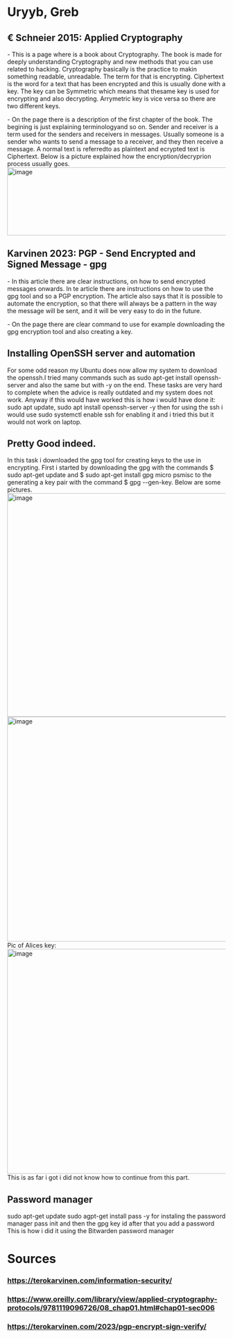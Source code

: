 # Uryyb, Greb

## € Schneier 2015: Applied Cryptography

<p>- This is a page where is a book about Cryptography. The book is made for deeply understanding Cryptography and new
methods that you can use related to hacking. Cryptography basically is the practice to makin something readable, unreadable.
The term for that is encrypting. Ciphertext is the word for a text that has been encrypted and this is usually done with a key.
The key can be Symmetric which means that thesame key is used for encrypting and also decrypting. Arrymetric key is vice versa so there
are two different keys.</p>
<p>- On the page there is a description of the first chapter of the book. The begining is just explaining terminologyand so on.
Sender and receiver is a term used for the senders and receivers in messages. Usually someone is a sender who wants to send a message
to a receiver, and they then receive a message. A normal text is referredto as plaintext and ecrypted text is Ciphertext.
Below is a picture explained how the encryption/decryprion process usually goes.
<img width="853" height="157" alt="image" src="https://github.com/user-attachments/assets/c18b2013-3e45-41d9-a7eb-d72550e2ffa1" />
</p>

## Karvinen 2023: PGP - Send Encrypted and Signed Message - gpg

<p>- In this article there are clear instructions, on how to send encrypted messages onwards. In te article there are instructions on how
to use the gpg tool and so a PGP encryption. The article also says that it is possible to automate the encryption, so that there will
always be a pattern in the way the message will be sent, and it will be very easy to do in the future.</p>
<p>- On the page there are clear command to use for example downloading the gpg encryption tool and also
creating a key.</p>

## Installing OpenSSH server and automation

<p> For some odd reason my Ubuntu does now allow my system to download the openssh.I tried many commands such as sudo apt-get install
 openssh-server and also the same but with -y on the end. These tasks are very hard to complete when the advice is really outdated
and my system does not work. Anyway if this would have worked this is how i would have done it:
sudo apt update, sudo apt install openssh-server -y then for using the ssh i would use sudo systemctl enable ssh for enabling it and
i tried this but it would not work on laptop. </p>

## Pretty Good indeed.
<p>In this task i downloaded the gpg tool for creating keys to the use in encrypting. First i started by downloading
the gpg with the commands $ sudo apt-get update and $ sudo apt-get install gpg micro psmisc to the generating a key pair 
with the command $ gpg --gen-key. Below are some pictures.
 
<img width="828" height="515" alt="image" src="https://github.com/user-attachments/assets/df9a208d-172c-4661-ae02-eea17d47a326" />
 <img width="838" height="518" alt="image" src="https://github.com/user-attachments/assets/fb2a1791-0183-4460-8f70-49004e6460d4" />
  Pic of Alices key:
  <img width="832" height="518" alt="image" src="https://github.com/user-attachments/assets/b3ab4bf1-2257-4840-852e-be6c2c255f92" />
This is as far i got i did not know how to continue from this part.
</p>

## Password manager

<p>sudo apt-get update
sudo agpt-get install pass -y for instaling the password manager
pass init and then the gpg key id
after that you add a password
This is how i did it using the Bitwarden password manager</p>

# Sources
### https://terokarvinen.com/information-security/
### https://www.oreilly.com/library/view/applied-cryptography-protocols/9781119096726/08_chap01.html#chap01-sec006
### https://terokarvinen.com/2023/pgp-encrypt-sign-verify/
